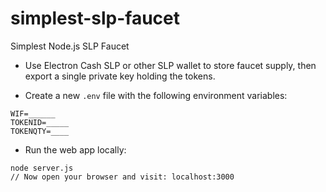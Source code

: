 # simplest-slp-faucet
Simplest Node.js SLP Faucet

* Use Electron Cash SLP or other SLP wallet to store faucet supply, then export a single private key holding the tokens.

* Create a new `.env` file with the following environment variables:
```
WIF=______
TOKENID=_____
TOKENQTY=____
```

* Run the web app locally:
```
node server.js
// Now open your browser and visit: localhost:3000
```